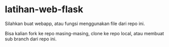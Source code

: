 # latihan-web-flask

Silahkan buat webapp, atau fungsi menggunakan file dari repo ini.

Bisa kalian fork ke repo masing-masing, clone ke repo local, atau membuat sub branch dari repo ini.